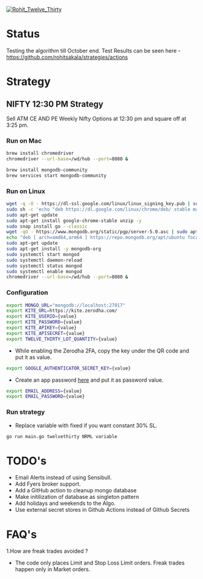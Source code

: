 [![Rohit_Twelve_Thirty](https://github.com/rohitsakala/strategies/actions/workflows/rohit_twelve_thirty.yml/badge.svg?branch=master)](https://github.com/rohitsakala/strategies/actions/workflows/rohit_twelve_thirty.yml)


# Status 

Testing the algorithm till October end. 
Test Results can be seen here - https://github.com/rohitsakala/strategies/actions


# Strategy

## NIFTY 12:30 PM Strategy 

Sell ATM CE AND PE Weekly Nifty Options at 12:30 pm and square off at 3:25 pm.

### Run on Mac

```bash
brew install chromedriver
chromedriver --url-base=/wd/hub --port=8080 &
```

```bash
brew install mongodb-community
brew services start mongodb-community
```

### Run on Linux

```bash
wget -q -O - https://dl-ssl.google.com/linux/linux_signing_key.pub | sudo apt-key add - 
sudo sh -c 'echo "deb https://dl.google.com/linux/chrome/deb/ stable main" >> /etc/apt/sources.list.d/google.list'
sudo apt-get update
sudo apt-get install google-chrome-stable unzip -y
sudo snap install go --classic
wget -qO - https://www.mongodb.org/static/pgp/server-5.0.asc | sudo apt-key add -
echo "deb [ arch=amd64,arm64 ] https://repo.mongodb.org/apt/ubuntu focal/mongodb-org/5.0 multiverse" | sudo tee /etc/apt/sources.list.d/mongodb-org-5.0.list
sudo apt-get update
sudo apt-get install -y mongodb-org
sudo systemctl start mongod
sudo systemctl daemon-reload
sudo systemctl status mongod
sudo systemctl enable mongod
chromedriver --url-base=/wd/hub --port=8080 &
```

### Configuration

```bash
export MONGO_URL="mongodb://localhost:27017"
export KITE_URL=https://kite.zerodha.com/
export KITE_USERID={value}
export KITE_PASSWORD={value}
export KITE_APIKEY={value}
export KITE_APISECRET={value}
export TWELVE_THIRTY_LOT_QUANTITY={value}
```

* While enabling the Zerodha 2FA, copy the key under the QR code and put it as value. 

```bash
export GOOGLE_AUTHENTICATOR_SECRET_KEY={value}
```

* Create an app password [here](https://support.google.com/mail/answer/185833?hl=en-GB) and put it as password value.

```bash
export EMAIL_ADDRESS={value}
export EMAIL_PASSWORD={value}
```

### Run strategy

* Replace variable with fixed if you want constant 30% SL.

```bash
go run main.go twelvethirty NRML variable
```

# TODO's

- Email Alerts instead of using Sensibull.
- Add Fyers broker support.
- Add a GitHub action to cleanup mongo database
- Make initilization of database as singleton pattern
- Add holidays and weekends to the Algo.
- Use external secret stores in Github Actions instead of Github Secrets

# FAQ's

1.How are freak trades avoided ?
- The code only places Limit and Stop Loss Limit orders. Freak trades happen only in Market orders.
